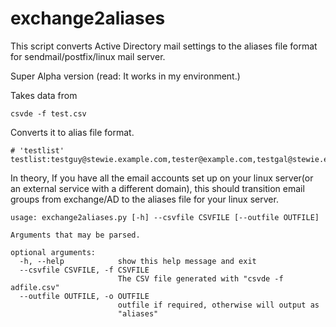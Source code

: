 # exchange2aliases
This script converts Active Directory mail settings to the aliases file format for sendmail/postfix/linux mail server.

Super Alpha version (read: It works in my environment.)

Takes data from
```
csvde -f test.csv
```

Converts it to alias file format.
```
# 'testlist' 
testlist:testguy@stewie.example.com,tester@example.com,testgal@stewie.example.com
```

In theory, If you have all the email accounts set up on your linux server(or an external service with a different domain), this should transition email groups from exchange/AD to the aliases file for your linux server.

```
usage: exchange2aliases.py [-h] --csvfile CSVFILE [--outfile OUTFILE]

Arguments that may be parsed.

optional arguments:
  -h, --help            show this help message and exit
  --csvfile CSVFILE, -f CSVFILE
                        The CSV file generated with "csvde -f adfile.csv"
  --outfile OUTFILE, -o OUTFILE
                        outfile if required, otherwise will output as
                        "aliases"
```
